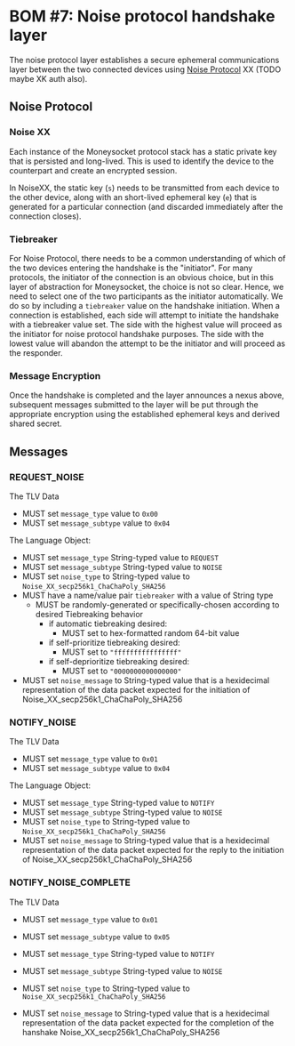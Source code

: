 
# BOM #7: Noise protocol handshake layer

The noise protocol layer establishes a secure ephemeral communications layer between the two connected devices using [Noise Protocol](http://noiseprotocol.org) XX (TODO maybe XK auth also).

## Noise Protocol

### Noise XX

Each instance of the Moneysocket protocol stack has a static private key that is persisted and long-lived. This is used to identify the device to the counterpart and create an encrypted session.

In NoiseXX, the static key (`s`) needs to be transmitted from each device to the other device, along with an short-lived ephemeral key (`e`) that is generated for a particular connection (and discarded immediately after the connection closes).


### Tiebreaker

For Noise Protocol, there needs to be a common understanding of which of the two devices entering the handshake is the "initiator". For many protocols, the initiator of the connection is an obvious choice, but in this layer of abstraction for Moneysocket, the choice is not so clear. Hence, we need to select one of the two participants as the initiator automatically. We do so by including a `tiebreaker` value on the handshake initiation. When a connection is established, each side will attempt to initiate the handshake with a tiebreaker value set. The side with the highest value will proceed as the initiator for noise protocol handshake purposes. The side with the lowest value will abandon the attempt to be the initiator and will proceed as the responder.


### Message Encryption

Once the handshake is completed and the layer announces a nexus above, subsequent messages submitted to the layer will be put through the appropriate encryption using the established ephemeral keys and derived shared secret.

## Messages

### REQUEST\_NOISE

The TLV Data

- MUST set `message_type` value to `0x00`
- MUST set `message_subtype` value to `0x04`

The Language Object:

- MUST set `message_type` String-typed value to `REQUEST`
- MUST set `message_subtype` String-typed value to `NOISE`
- MUST set `noise_type` to String-typed value to `Noise_XX_secp256k1_ChaChaPoly_SHA256`
- MUST have a name/value pair `tiebreaker` with a value of String type
    - MUST be randomly-generated or specifically-chosen according to desired Tiebreaking behavior
        - if automatic tiebreaking desired:
            - MUST set to hex-formatted random 64-bit value
        - if self-prioritize tiebreaking desired:
            - MUST set to `"ffffffffffffffff"`
        - if self-deprioritize tiebreaking desired:
            - MUST set to `"0000000000000000"`
- MUST set `noise_message` to String-typed value that is a hexidecimal representation of the data packet expected for the initiation of Noise\_XX\_secp256k1\_ChaChaPoly\_SHA256

### NOTIFY\_NOISE

The TLV Data

- MUST set `message_type` value to `0x01`
- MUST set `message_subtype` value to `0x04`

The Language Object:

- MUST set `message_type` String-typed value to `NOTIFY`
- MUST set `message_subtype` String-typed value to `NOISE`
- MUST set `noise_type` to String-typed value to `Noise_XX_secp256k1_ChaChaPoly_SHA256`
- MUST set `noise_message` to String-typed value that is a hexidecimal representation of the data packet expected for the reply to the initiation of Noise\_XX\_secp256k1\_ChaChaPoly\_SHA256


### NOTIFY\_NOISE\_COMPLETE

The TLV Data

- MUST set `message_type` value to `0x01`
- MUST set `message_subtype` value to `0x05`


- MUST set `message_type` String-typed value to `NOTIFY`
- MUST set `message_subtype` String-typed value to `NOISE`
- MUST set `noise_type` to String-typed value to `Noise_XX_secp256k1_ChaChaPoly_SHA256`
- MUST set `noise_message` to String-typed value that is a hexidecimal representation of the data packet expected for the completion of the hanshake Noise\_XX\_secp256k1\_ChaChaPoly\_SHA256

